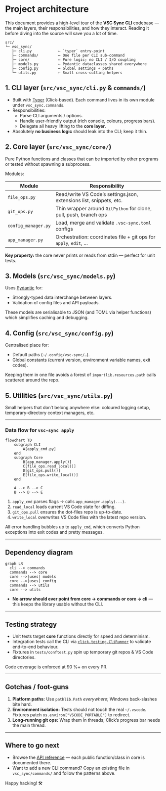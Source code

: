 # Project architecture

This document provides a high-level tour of the **VSC Sync CLI** codebase — the main layers, their responsibilities, and how they interact.  Reading it before diving into the source will save you a lot of time.

```
src/
└─ vsc_sync/
   ├─ cli.py            ← `typer` entry-point
   ├─ commands/         ← One file per CLI sub-command
   ├─ core/             ← Pure logic; no CLI / I/O coupling
   ├─ models.py         ← Pydantic dataclasses shared everywhere
   ├─ config.py         ← Global settings + paths
   └─ utils.py          ← Small cross-cutting helpers
```

## 1. CLI layer (`src/vsc_sync/cli.py` & `commands/`)

* Built with [Typer](https://typer.tiangolo.com/) (Click-based).  Each command lives in its own module under `vsc_sync.commands`.
* Responsibilities:
  * Parse CLI arguments / options.
  * Handle user-friendly output (rich console, colours, progress bars).
  * Delegate all heavy lifting to the **core layer**.
* Absolutely **no business logic** should leak into the CLI; keep it thin.

## 2. Core layer (`src/vsc_sync/core/`)

Pure Python functions and classes that can be imported by other programs or tested without spawning a subprocess.

Modules:

| Module                | Responsibility                                        |
|-----------------------|-------------------------------------------------------|
| `file_ops.py`         | Read/write VS Code’s settings.json, extensions list, snippets, etc. |
| `git_ops.py`          | Thin wrapper around `GitPython` for clone, pull, push, branch ops |
| `config_manager.py`   | Load, merge and validate `.vsc-sync.toml` configs      |
| `app_manager.py`      | Orchestration: coordinates file + git ops for `apply`, `edit`, … |

**Key property:** the core never prints or reads from stdin — perfect for unit tests.

## 3. Models (`src/vsc_sync/models.py`)

Uses [Pydantic](https://docs.pydantic.dev/) for:

* Strongly-typed data interchange between layers.
* Validation of config files and API payloads.

These models are serialisable to JSON (and TOML via helper functions) which simplifies caching and debugging.

## 4. Config (`src/vsc_sync/config.py`)

Centralised place for:

* Default paths (`~/.config/vsc-sync/…`).
* Global constants (current version, environment variable names, exit codes).

Keeping them in one file avoids a forest of `importlib.resources.path` calls scattered around the repo.

## 5. Utilities (`src/vsc_sync/utils.py`)

Small helpers that don’t belong anywhere else: coloured logging setup, temporary-directory context managers, etc.

---

### Data flow for `vsc-sync apply`

```mermaid
flowchart TD
    subgraph CLI
        A[apply_cmd.py]
    end
    subgraph Core
        B[app_manager.apply()]
        C[file_ops.read_local()]
        D[git_ops.pull()]
        E[file_ops.write_local()]
    end

    A --> B --> C
    B --> D --> E
```

1. `apply_cmd` parses flags → calls `app_manager.apply(...)`.
2. `read_local` loads current VS Code state for diffing.
3. `git_ops.pull` ensures the dot-files repo is up-to-date.
4. `write_local` overwrites VS Code files with the latest repo version.

All error handling bubbles up to `apply_cmd`, which converts Python exceptions into exit codes and pretty messages.

---

## Dependency diagram

```mermaid
graph LR
  cli --> commands
  commands --> core
  core -->|uses| models
  core -->|uses| config
  commands --> utils
  core --> utils
```

* **No arrow should ever point from core → commands or core → cli** — this keeps the library usable without the CLI.

---

## Testing strategy

* Unit tests target **core** functions directly for speed and determinism.
* Integration tests call the CLI via [`click.testing.CliRunner`](https://click.palletsprojects.com/en/8.1.x/testing/) to validate end-to-end behaviour.
* Fixtures in `tests/conftest.py` spin up temporary git repos & VS Code directories.

Code coverage is enforced at 90 %+ on every PR.

---

## Gotchas / foot-guns

1. **Platform paths:** Use `pathlib.Path` *everywhere*; Windows back-slashes bite hard.
2. **Environment isolation:** Tests should not touch the real `~/.vscode`.  Fixtures patch `os.environ["VSCODE_PORTABLE"]` to redirect.
3. **Long-running git ops:** Wrap them in threads; Click’s progress bar needs the main thread.

---

## Where to go next

* Browse the [API reference](../reference/vsc_sync.md) — each public function/class in core is documented there.
* Want to add a new CLI command?  Copy an existing file in `vsc_sync/commands/` and follow the patterns above.

Happy hacking! 🛠️
